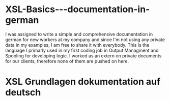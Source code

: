 # XSL-Basics---documentation-in-german

I was assigned to write a simple and comprehensive documentation in german for new workers at my company and since I'm not using any private data in my examples, I am free to share it with everybody.
This is the language I primarly used in my first coding job in Output Managment and Spooling for developing logic. 
I worked as an extern on private documents for our clients, therefore none of them are pushed on here.

# XSL Grundlagen dokumentation auf deutsch

